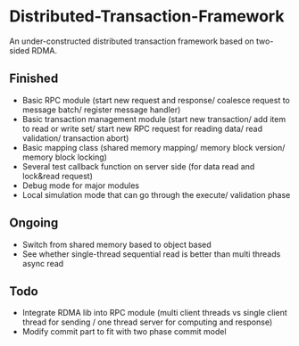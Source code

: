 # Distributed-Transaction-Framework
An under-constructed distributed transaction framework based on two-sided RDMA.

## Finished
* Basic RPC module (start new request and response/ coalesce request to message batch/ register message handler)
* Basic transaction management module (start new transaction/ add item to read or write set/ start new RPC request for reading data/ read validation/ transaction abort)
* Basic mapping class (shared memory mapping/ memory block version/ memory block locking)
* Several test callback function on server side (for data read and lock&read request)
* Debug mode for major modules
* Local simulation mode that can go through the execute/ validation phase

## Ongoing
* Switch from shared memory based to object based
* See whether single-thread sequential read is better than multi threads async read

## Todo
* Integrate RDMA lib into RPC module (multi client threads vs single client thread for sending / one thread server for computing and response)  
* Modify commit part to fit with two phase commit model

